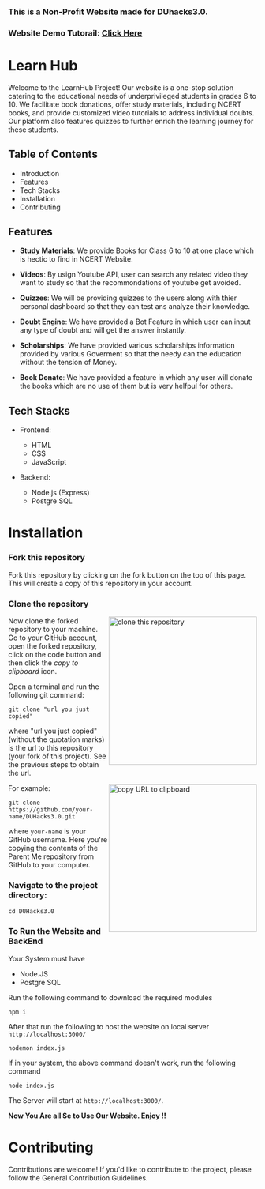 ### This is a Non-Profit Website made for DUhacks3.0.
### Website Demo Tutorail: [Click Here]()
# Learn Hub
Welcome to the LearnHub Project! Our website is a one-stop solution catering to the educational needs of underprivileged students in grades 6 to 10. We facilitate book donations, offer study materials, including NCERT books, and provide customized video tutorials to address individual doubts. Our platform also features quizzes to further enrich the learning journey for these students.

## Table of Contents
- Introduction
- Features
- Tech Stacks
- Installation
- Contributing


## Features
- **Study Materials**: We provide Books for Class 6 to 10 at one place which is hectic to find in NCERT Website.

- **Videos**: By usign Youtube API, user can search any related video they want to study so that the recommondations of youtube get avoided.

- **Quizzes**: We will be providing quizzes to the users along with thier personal dashboard so that they can test ans analyze their knowledge.

- **Doubt Engine**: We have provided a Bot Feature in which user can input any type of doubt and will get the answer instantly.

- **Scholarships**: We have provided various scholarships information provided by various Goverment so that the needy can the education without the tension of Money.

- **Book Donate**: We have provided a feature in which any user will donate the books which are no use of them but is very helfpul for others.

## Tech Stacks
- Frontend:
  - HTML
  - CSS
  - JavaScript

- Backend:
  - Node.js (Express)
  - Postgre SQL

# Installation

### Fork this repository

Fork this repository by clicking on the fork button on the top of this page.
This will create a copy of this repository in your account.

### Clone the repository

<img align="right" width="300" src="https://firstcontributions.github.io/assets/Readme/clone.png" alt="clone this repository" />

Now clone the forked repository to your machine. Go to your GitHub account, open the forked repository, click on the code button and then click the _copy to clipboard_ icon.

Open a terminal and run the following git command:

```
git clone "url you just copied"
```

where "url you just copied" (without the quotation marks) is the url to this repository (your fork of this project). See the previous steps to obtain the url.

<img align="right" width="300" src="https://firstcontributions.github.io/assets/Readme/copy-to-clipboard.png" alt="copy URL to clipboard" />

For example:

```
git clone https://github.com/your-name/DUHacks3.0.git
```

where `your-name` is your GitHub username. Here you're copying the contents of the Parent Me repository from GitHub to your computer.


### Navigate to the project directory:


```
cd DUHacks3.0
```
### To Run the Website and BackEnd
Your System must have
- Node.JS
- Postgre SQL

Run the following command to download the required modules
```
npm i
```
After that run the following to host the website on local server `http://localhost:3000/`
```
nodemon index.js
```
If in your system, the above command doesn't work, run the following command
```
node index.js
```

The Server will start at `http://localhost:3000/`.


**Now You Are all Se to Use Our Website. Enjoy !!**


# Contributing
Contributions are welcome! If you'd like to contribute to the project, please follow the General Contribution Guidelines.
